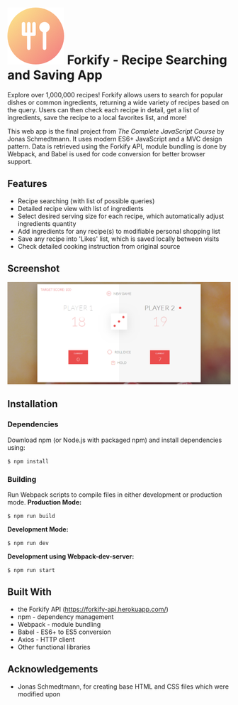 # ![logo](/favicon.png) Forkify - Recipe Searching and Saving App

Explore over 1,000,000 recipes! Forkify allows users to search for popular dishes or common ingredients, returning a wide variety of recipes based on the query. Users can then check each recipe in detail, get a list of ingredients, save the recipe to a local favorites list, and more!

This web app is the final project from *The Complete JavaScript Course* by Jonas Schmedtmann. It uses modern ES6+ JavaScript and a MVC design pattern. Data is retrieved using the Forkify API, module bundling is done by Webpack, and Babel is used for code conversion for better browser support.


## Features

- Recipe searching (with list of possible queries)
- Detailed recipe view with list of ingredients
- Select desired serving size for each recipe, which automatically adjust ingredients quantity
- Add ingredients for any recipe(s) to modifiable personal shopping list
- Save any recipe into 'Likes' list, which is saved locally between visits
- Check detailed cooking instruction from original source


## Screenshot

![screenshot](/screenshot.png)


## Installation
### Dependencies
Download npm (or Node.js with packaged npm) and install dependencies using:
```
$ npm install
```

### Building
Run Webpack scripts to compile files in either development or production mode. 
**Production Mode:**
```
$ npm run build
```

**Development Mode:**
```
$ npm run dev
```

**Development using Webpack-dev-server:**
```
$ npm run start
```

## Built With
- the Forkify API (https://forkify-api.herokuapp.com/)
- npm - dependency management
- Webpack - module bundling
- Babel - ES6+ to ES5 conversion
- Axios - HTTP client
- Other functional libraries


## Acknowledgements
- Jonas Schmedtmann, for creating base HTML and CSS files which were modified upon
